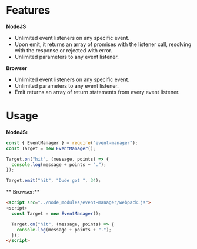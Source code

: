 # Features
**NodeJS**
- Unlimited event listeners on any specific event.
- Upon emit, it returns an array of promises with the listener call, resolving with the response or rejected with error.
- Unlimited parameters to any event listener.

**Browser**
- Unlimited event listeners on any specific event.
- Unlimited parameters to any event listener.
- Emit returns an array of return statements from every event listener.
# Usage
**NodeJS:**
```js
const { EventManager } = require("event-manager");
const Target = new EventManager();

Target.on("hit", (message, points) => {
  console.log(message + points + ".");
});

Target.emit("hit", "Dude got ", 34);
```
** Browser:**
```html
<script src="../node_modules/event-manager/webpack.js">
<script>
  const Target = new EventManager();

  Target.on("hit", (message, points) => {
    console.log(message + points + ".");
  });
</script>
```
